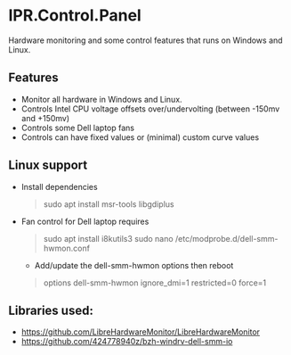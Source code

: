 # IPR.Control.Panel
Hardware monitoring and some control features that runs on Windows and Linux.

## Features
* Monitor all hardware in Windows and Linux. 
* Controls Intel CPU voltage offsets over/undervolting (between -150mv and +150mv)
* Controls some Dell laptop fans
* Controls can have fixed values or (minimal) custom curve values  

## Linux support
* Install dependencies
	> sudo apt install msr-tools libgdiplus
* Fan control for Dell laptop requires
	> sudo apt install i8kutils3
	> sudo nano /etc/modprobe.d/dell-smm-hwmon.conf
	* 	Add/update the dell-smm-hwmon options then reboot 
	> options dell-smm-hwmon ignore_dmi=1 restricted=0 force=1
	

## Libraries used:
* https://github.com/LibreHardwareMonitor/LibreHardwareMonitor
* https://github.com/424778940z/bzh-windrv-dell-smm-io